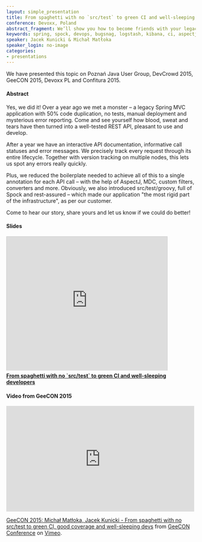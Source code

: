 ```yaml
---
layout: simple_presentation
title: From spaghetti with no `src/test` to green CI and well-sleeping developers
conference: Devoxx, Poland
abstract_fragment: We’ll show you how to become friends with your legacy code
keywords: spring, spock, devops, bugsnag, logstash, kibana, ci, aspectj
speaker: Jacek Kunicki & Michał Matłoka
speaker_login: no-image
categories:
- presentations
---
```


We have presented this topic on Poznań Java User Group, DevCrowd 2015, GeeCON 2015, Devoxx PL and Confitura 2015.

<h4>Abstract</h4>
Yes, we did it! Over a year ago we met a monster – a legacy Spring MVC application with 50% code duplication, no tests, manual deployment and mysterious error reporting. Come and see yourself how blood, sweat and tears have then turned into a well-tested REST API, pleasant to use and develop.

After a year we have an interactive API documentation, informative call statuses and error messages. We precisely track every request through its entire lifecycle. Together with version tracking on multiple nodes, this lets us spot any errors really quickly.

Plus, we reduced the boilerplate needed to achieve all of this to a single annotation for each API call – with the help of AspectJ, MDC, custom filters, converters and more. Obviously, we also introduced src/test/groovy, full of Spock and rest-assured – which made our application "the most rigid part of the infrastructure", as per our customer.

Come to hear our story, share yours and let us know if we could do better!

<h4>Slides</h4>
<iframe src="https://www.slideshare.net/slideshow/embed_code/46980945?rel=0" width="427" height="356" frameborder="0" marginwidth="0" marginheight="0" scrolling="no" style="border:1px solid #CCC;border-width:1px 1px 0;margin-bottom:5px" allowfullscreen> </iframe> <div style="margin-bottom:5px"> <strong> <a href="https://www.slideshare.net/SoftwareMill/p-46980945" title="From spaghetti with no `src/test` to green CI and well-sleeping developers" target="_blank">From spaghetti with no `src/test` to green CI and well-sleeping developers</a> </strong></div>

<h4>Video from GeeCON 2015</h4>
<iframe src="https://player.vimeo.com/video/130729631" width="500" height="281" frameborder="0" webkitallowfullscreen mozallowfullscreen allowfullscreen></iframe> <p><a href="https://vimeo.com/130729631">GeeCON 2015: Michał Matłoka, Jacek Kunicki - From spaghetti with no src/test to green CI, good coverage and well-sleeping devs</a> from <a href="https://vimeo.com/geecon">GeeCON Conference</a> on <a href="https://vimeo.com">Vimeo</a>.</p>
